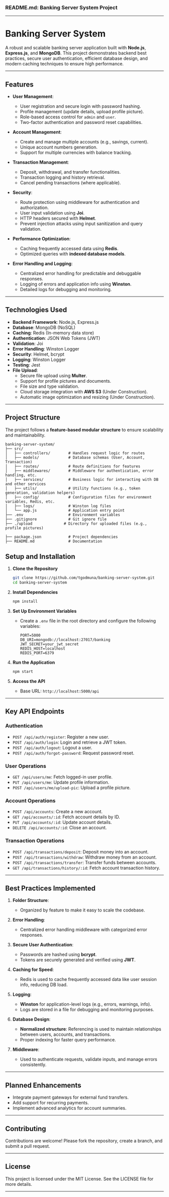 
### **README.md**: Banking Server System Project  

---

# **Banking Server System**

A robust and scalable banking server application built with **Node.js**, **Express.js**, and **MongoDB**. This project demonstrates backend best practices, secure user authentication, efficient database design, and modern caching techniques to ensure high performance.

---

## **Features**

- **User Management**:
  - User registration and secure login with password hashing.
  - Profile management (update details, upload profile picture).
  - Role-based access control for `admin` and `user`.
  - Two-factor authentication and password reset capabilities.

- **Account Management**:
  - Create and manage multiple accounts (e.g., savings, current).
  - Unique account numbers generation.
  - Support for multiple currencies with balance tracking.

- **Transaction Management**:
  - Deposit, withdrawal, and transfer functionalities.
  - Transaction logging and history retrieval.
  - Cancel pending transactions (where applicable).

- **Security**:
  - Route protection using middleware for authentication and authorization.
  - User input validation using **Joi**.
  - HTTP headers secured with **Helmet**.
  - Prevent injection attacks using input sanitization and query validation.

- **Performance Optimization**:
  - Caching frequently accessed data using **Redis**.
  - Optimized queries with **indexed database models**.

- **Error Handling and Logging**:
  - Centralized error handling for predictable and debuggable responses.
  - Logging of errors and application info using **Winston**.
  - Detailed logs for debugging and monitoring.

---

## **Technologies Used**

- **Backend Framework**: Node.js, Express.js
- **Database**: MongoDB (NoSQL)
- **Caching**: Redis (In-memory data store)
- **Authentication**: JSON Web Tokens (JWT)
- **Validation**: Joi
- **Error Handling**: Winston Logger
- **Security**: Helmet, bcrypt
- **Logging**: Winston Logger
- **Testing**: Jest
- **File Upload**:
  - Secure file upload using **Multer**.
  - Support for profile pictures and documents.
  - File size and type validation.
  - Cloud storage integration with **AWS S3** (Under Construction).
  - Automatic image optimization and resizing (Under Construction).

---

## **Project Structure**

The project follows a **feature-based modular structure** to ensure scalability and maintainability.

```
banking-server-system/
├── src/
│   ├── controllers/        # Handles request logic for routes
│   ├── models/             # Database schemas (User, Account, Transaction)
│   ├── routes/             # Route definitions for features
│   ├── middlewares/        # Middleware for authentication, error handling, etc.
│   ├── services/           # Business logic for interacting with DB and other services
│   ├── utils/              # Utility functions (e.g., token generation, validation helpers)
│   ├── config/             # Configuration files for environment variables, Redis, etc.
│   ├── logs/               # Winston log files
│   └── app.js              # Application entry point
├── .env                    # Environment variables
├── .gitignore              # Git ignore file
├── ./upload              # Directory for uploaded files (e.g., profile pictures)
              
├── package.json            # Project dependencies
├── README.md               # Documentation
```


## **Setup and Installation**

1. **Clone the Repository**

   ```bash
   git clone https://github.com/tgodmuna/banking-server-system.git
   cd banking-server-system
   ```

2. **Install Dependencies**

   ```bash
   npm install
   ```

3. **Set Up Environment Variables**
   - Create a `.env` file in the root directory and configure the following variables:

     ```env
     PORT=5000
     DB_URI=mongodb://localhost:27017/banking
     JWT_SECRET=your_jwt_secret
     REDIS_HOST=localhost
     REDIS_PORT=6379
     ```

4. **Run the Application**

   ```bash
   npm start
   ```

5. **Access the API**
   - Base URL: `http://localhost:5000/api`

---

## **Key API Endpoints**

### **Authentication**

- `POST /api/auth/register`: Register a new user.
- `POST /api/auth/login`: Login and retrieve a JWT token.
- `POST /api/auth/logout`: Logout a user.
- `POST /api/auth/forgot-password`: Request password reset.

### **User Operations**

- `GET /api/users/me`: Fetch logged-in user profile.
- `PUT /api/users/me`: Update profile information.
- `POST /api/users/me/upload-pic`: Upload a profile picture.

### **Account Operations**

- `POST /api/accounts`: Create a new account.
- `GET /api/accounts/:id`: Fetch account details by ID.
- `PUT /api/accounts/:id`: Update account details.
- `DELETE /api/accounts/:id`: Close an account.

### **Transaction Operations**

- `POST /api/transactions/deposit`: Deposit money into an account.
- `POST /api/transactions/withdraw`: Withdraw money from an account.
- `POST /api/transactions/transfer`: Transfer funds between accounts.
- `GET /api/transactions/history/:id`: Fetch account transaction history.

---

## **Best Practices Implemented**

1. **Folder Structure**:
   - Organized by feature to make it easy to scale the codebase.

2. **Error Handling**:
   - Centralized error handling middleware with categorized error responses.

3. **Secure User Authentication**:
   - Passwords are hashed using **bcrypt**.
   - Tokens are securely generated and verified using **JWT**.

4. **Caching for Speed**:
   - Redis is used to cache frequently accessed data like user session info, reducing DB load.

5. **Logging**:
   - **Winston** for application-level logs (e.g., errors, warnings, info).
   - Logs are stored in a file for debugging and monitoring purposes.

6. **Database Design**:
   - **Normalized structure**: Referencing is used to maintain relationships between users, accounts, and transactions.
   - Proper indexing for faster query performance.

7. **Middleware**:
   - Used to authenticate requests, validate inputs, and manage errors consistently.

---

## **Planned Enhancements**

- Integrate payment gateways for external fund transfers.
- Add support for recurring payments.
- Implement advanced analytics for account summaries.

---

## **Contributing**

Contributions are welcome! Please fork the repository, create a branch, and submit a pull request.

---

## **License**

This project is licensed under the MIT License. See the LICENSE file for more details.

---
